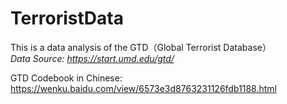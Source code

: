 # TerroristData
This is a data analysis of the GTD（Global Terrorist Database）  
*Data Source: https://start.umd.edu/gtd/*  

GTD Codebook in Chinese: https://wenku.baidu.com/view/6573e3d8763231126fdb1188.html
